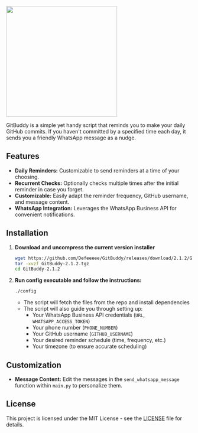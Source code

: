 <img src="https://github.com/user-attachments/assets/b8a0a00f-951f-48ee-b198-a5224a244562" width="300">
<br>

GitBuddy is a simple yet handy script that reminds you to make your daily GitHub commits. If you haven't committed by a specified time each day, it sends you a friendly WhatsApp message as a nudge.

## Features

- **Daily Reminders:** Customizable to send reminders at a time of your choosing.
- **Recurrent Checks:** Optionally checks multiple times after the initial reminder in case you forget.
- **Customizable:** Easily adapt the reminder frequency, GitHub username, and message content.
- **WhatsApp Integration:** Leverages the WhatsApp Business API for convenient notifications.

## Installation

1. **Download and uncompress the current version installer**
   ```bash
   wget https://github.com/Defeeeee/GitBuddy/releases/download/2.1.2/GitBuddy-2.1.2.tgz
   tar -xvzf GitBuddy-2.1.2.tgz
   cd GitBuddy-2.1.2
   ```

2. **Run config executable and follow the instructions:**
   ```bash
   ./config
   ```
   - The script will fetch the files from the repo and install dependencies
   - The script will also guide you through setting up:
      - Your WhatsApp Business API credentials (`URL`, `WHATSAPP_ACCESS_TOKEN`)
      - Your phone number (`PHONE_NUMBER`)
      - Your GitHub username (`GITHUB_USERNAME`)
      - Your desired reminder schedule (time, frequency, etc.)
      - Your timezone (to ensure accurate scheduling)

## Customization

- **Message Content:** Edit the messages in the `send_whatsapp_message` function within `main.py` to personalize them.

## License

This project is licensed under the MIT License - see the [LICENSE](LICENSE) file for details.
